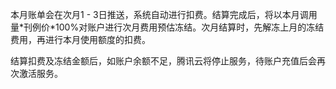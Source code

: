 本月账单会在次月1 - 3日推送，系统自动进行扣费。结算完成后，将以本月调用量\*刊例价\*100%对账户进行次月费用预估冻结。次月结算时，先解冻上月的冻结费用，再进行本月使用额度的扣费。

结算扣费及冻结金额后，如账户余额不足，腾讯云将停止服务，待账户充值后会再次激活服务。
